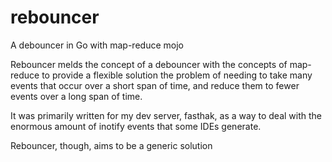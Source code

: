 # rebouncer
A debouncer in Go with map-reduce mojo

Rebouncer melds the concept of a debouncer with the concepts of map-reduce to provide a flexible solution the problem of needing to take many events that occur over a short span of time, and reduce them to fewer events over a long span of time.

It was primarily written for my dev server, fasthak, as a way to deal with the enormous amount of inotify events that some IDEs generate.

Rebouncer, though, aims to be a generic solution
